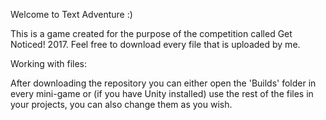 Welcome to Text Adventure :)

This is a game created for the purpose of the competition called Get Noticed! 2017.
Feel free to download every file that is uploaded by me.

Working with files:

After downloading the repository you can either open the 'Builds' folder in every mini-game or (if you have Unity installed)
use the rest of the files in your projects, you can also change them as you wish.
